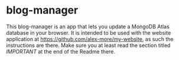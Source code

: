 # blog-manager

This blog-manager is an app that lets you update a MongoDB Atlas database in your browser. It is intended to be used with the website application at https://github.com/alex-more/my-website, as such the instructions are there. Make sure you at least read the section titled *IMPORTANT* at the end of the Readme there.
